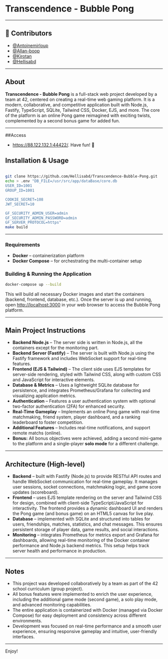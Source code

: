 # Transcendence - Bubble Pong

---

## 👥 Contributors

- [@Antoinemirloup](https://github.com/antoinemirloup)
- [@Allan-boop](https://github.com/allan-boop)
- [@Kirotan](https://github.com/Kirotan)
- [@Hellisabd](https://github.com/Hellisabd)

---

## About

**Transcendence - Bubble Pong** is a full-stack web project developed by a team at 42, centered on creating a real-time web gaming platform. It is a modern, collaborative, and competitive application built with Node.js, Fastify, TypeScript, SQLite, Tailwind CSS, Docker, EJS, and more. The core of the platform is an online Pong game reimagined with exciting twists, complemented by a second bonus game for added fun.

---

##Access
- https://88.122.132.1:44422/. Have fun! 🎉

## Installation & Usage

```bash

git clone https://github.com/Hellisabd/Transcendence-Bubble-Pong.git
echo > .env "DB_FILE=/usr/src/app/dataBase/core.db
USER_ID=1001
GROUP_ID=1001

COOKIE_SECRET=108
JWT_SECRET=10

GF_SECURITY_ADMIN_USER=admin
GF_SECURITY_ADMIN_PASSWORD=admin
GF_SERVER_PROTOCOL=https"
make build

```


---

### Requirements

* **Docker** – containerization platform
* **Docker Compose** – for orchestrating the multi-container setup

### Building & Running the Application

```bash
docker-compose up --build
```

This will build all necessary Docker images and start the containers (backend, frontend, database, etc.). Once the server is up and running, open [http://localhost:3000](http://localhost:3000) in your web browser to access the Bubble Pong platform.

---

## Main Project Instructions

* **Backend Node.js** – The server side is written in Node.js, all the containers except for the monitoring part.
* **Backend Server (Fastify)** – The server is built with Node.js using the Fastify framework and includes WebSocket support for real-time features.
* **Frontend (EJS & Tailwind)** – The client side uses EJS templates for server-side rendering, styled with Tailwind CSS, along with custom CSS and JavaScript for interactive elements.
* **Database & Metrics** – Uses a lightweight SQLite database for persistence, and integrates Prometheus/Grafana for collecting and visualizing application metrics.
* **Authentication** – Features a user authentication system with optional two-factor authentication (2FA) for enhanced security.
* **Real-Time Gameplay** – Implements an online Pong game with real-time matchmaking, friend system, player dashboard, and a ranking leaderboard to foster competition.
* **Additional Features** – Includes real-time notifications, and support remote matchs (online).
* **Bonus:** All bonus objectives were achieved, adding a second mini-game to the platform and a single-player **solo mode** for a different challenge.

---

## Architecture (High‑level)

* **Backend** – built with Fastify (Node.js) to provide RESTful API routes and handle WebSocket communication for real-time gameplay. It manages user sessions, socket connections, matchmaking logic, and game score updates (scoreboard).
* **Frontend** – uses EJS template rendering on the server and Tailwind CSS for design, combined with client-side TypeScript/JavaScript for interactivity. The frontend provides a dynamic dashboard UI and renders the Pong game (and bonus game) on an HTML5 canvas for live play.
* **Database** – implemented with SQLite and structured into tables for users, friendships, matches, statistics, and chat messages. This ensures persistent storage of player data, game results, and social interactions.
* **Monitoring** – integrates Prometheus for metrics export and Grafana for dashboards, allowing real-time monitoring of the Docker container performance and Node.js backend metrics. This setup helps track server health and performance in production.

---

## Notes

* This project was developed collaboratively by a team as part of the 42 school curriculum (group project).
* All bonus features were implemented to enrich the user experience, including the additional game mode (second game), a solo play mode, and advanced monitoring capabilities.
* The entire application is containerized with Docker (managed via Docker Compose) for easy deployment and consistency across different environments.
* Development was focused on real-time performance and a smooth user experience, ensuring responsive gameplay and intuitive, user-friendly interfaces.

---

Enjoy!
